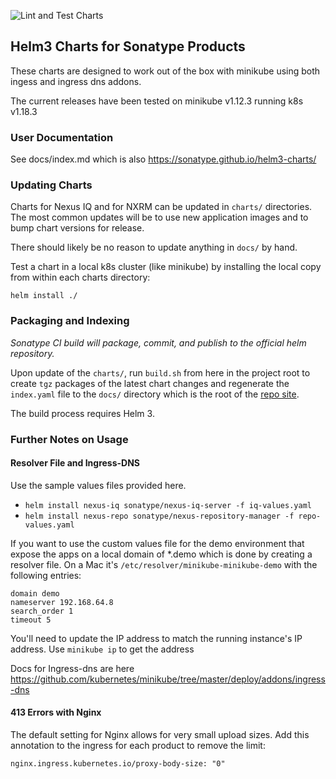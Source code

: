 ![Lint and Test Charts](https://github.com/sonatype/helm3-charts/workflows/Lint%20and%20Test%20Charts/badge.svg)

## Helm3 Charts for Sonatype Products

These charts are designed to work out of the box with minikube using both ingess and ingress dns addons.

The current releases have been tested on minikube v1.12.3 running k8s v1.18.3

### User Documentation

See docs/index.md which is also https://sonatype.github.io/helm3-charts/

### Updating Charts

Charts for Nexus IQ and for NXRM can be updated in `charts/` directories.
The most common updates will be to use new application images and to bump 
chart versions for release.

There should likely be no reason to update anything in `docs/` by hand.

Test a chart in a local k8s cluster (like minikube) by installing the local copy
from within each charts directory: 

```helm install ./```

### Packaging and Indexing

*Sonatype CI build will package, commit, and publish to the official helm repository.*

Upon update of the `charts/`, run `build.sh` from here in the project root to
create `tgz` packages of the latest chart changes and regenerate the `index.yaml`
file to the `docs/` directory which is the root of the 
[repo site](https://sonatype.github.io/helm3-charts/).

The build process requires Helm 3.

### Further Notes on Usage

#### Resolver File and Ingress-DNS

Use the sample values files provided here.

- `helm install nexus-iq sonatype/nexus-iq-server -f iq-values.yaml`
- `helm install nexus-repo sonatype/nexus-repository-manager -f repo-values.yaml`

If you want to use the custom values file for the demo environment that expose 
the apps on a local domain of *.demo which is done by creating a resolver file. 
On a Mac it's `/etc/resolver/minikube-minikube-demo` with the following entries:

```
domain demo
nameserver 192.168.64.8
search_order 1
timeout 5
```

You'll need to update the IP address to match the running instance's IP address.
Use `minikube ip` to get the address

Docs for Ingress-dns are here
https://github.com/kubernetes/minikube/tree/master/deploy/addons/ingress-dns

#### 413 Errors with Nginx

The default setting for Nginx allows for very small upload sizes. Add this annotation to the ingress 
for each product to remove the limit:

```nginx.ingress.kubernetes.io/proxy-body-size: "0"```
